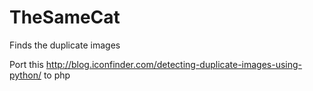 TheSameCat
==========

Finds the duplicate images

Port this http://blog.iconfinder.com/detecting-duplicate-images-using-python/ to php
